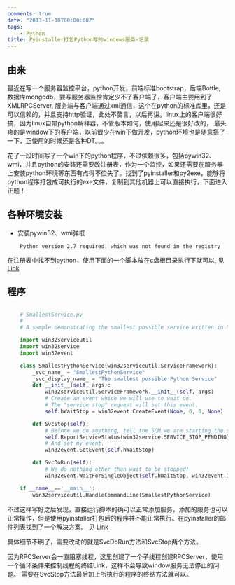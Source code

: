 ```yaml
---
comments: true
date: "2013-11-10T00:00:00Z"
tags:
    - Python
title: Pyinstaller打包Python写的windows服务-记录
---
```


## 由来

最近在写一个服务器监控平台，python开发，前端标准bootstrap，后端Bottle, 数据库mongodb，要写服务器监控肯定少不了客户端了，客户端主要用到了XMLRPCServer, 服务端与客户端通过xml通信，这个在python的标准库里，还是可以信赖的，并且支持http验证，此处不赘言，以后再讲。linux上的客户端很好搞，因为linux自带python解释器，不管版本如何，使用起来还是很好改的， 最头疼的是window下的客户端，以前很少在win下做开发，python环境也是随意搭了一下，正使用的时候还是各种DT。。。

花了一段时间写了一个win下的python程序，不过依赖很多，包括pywin32、wmi，并且python的安装还需要改注册表，作为一个监控，如果还需要在服务器上安装python环境等东西有点得不偿失了。找到了pyinstaller和py2exe，能够将python程序打包成可执行的exe文件，复制到其他机器上可以直接执行，下面进入正题！


## 各种环境安装

+ 安装pywin32、wmi弹框

```
    Python version 2.7 required, which was not found in the registry
```

在注册表中找不到python，使用下面的一个脚本放在c盘根目录执行下就可以, 见[Link](http://www.cnblogs.com/min0208/archive/2012/05/24/2515584.html)

## 程序

```python

    # SmallestService.py
    #
    # A sample demonstrating the smallest possible service written in Python.

    import win32serviceutil
    import win32service
    import win32event

    class SmallestPythonService(win32serviceutil.ServiceFramework):
        _svc_name_ = "SmallestPythonService"
        _svc_display_name_ = "The smallest possible Python Service"
        def __init__(self, args):
            win32serviceutil.ServiceFramework.__init__(self, args)
            # Create an event which we will use to wait on.
            # The "service stop" request will set this event.
            self.hWaitStop = win32event.CreateEvent(None, 0, 0, None)

        def SvcStop(self):
            # Before we do anything, tell the SCM we are starting the stop process.
            self.ReportServiceStatus(win32service.SERVICE_STOP_PENDING)
            # And set my event.
            win32event.SetEvent(self.hWaitStop)

        def SvcDoRun(self):
            # We do nothing other than wait to be stopped!
            win32event.WaitForSingleObject(self.hWaitStop, win32event.INFINITE)

    if __name__=='__main__':
        win32serviceutil.HandleCommandLine(SmallestPythonService)
```

不过这样写好之后发现，直接运行脚本的确可以正常添加服务，添加的服务也可以正常操作，但是使用pyinstaller打包后的程序并不能正常执行。在pyinstaller的邮件列表找到了一个解决方案。 见 [Link](/archive/2013/windows-service-example-using-pyinstaller.html)

具体细节不明了，需要改动的就是SvcDoRun方法和SvcStop两个方法。

因为RPCServer会一直阻塞线程，这里创建了一个子线程创建RPCServer，使用一个循环条件来控制线程的终结Link，这样不会导致window服务无法停止的问题。 需要在SvcStop方法最后加上所执行的程序的终结方法就可以。
